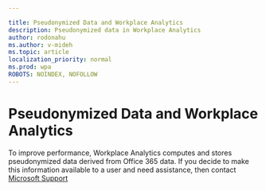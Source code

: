 ```yaml
---

title: Pseudonymized Data and Workplace Analytics
description: Pseudonymized data in Workplace Analytics
author: rodonahu
ms.author: v-mideh
ms.topic: article
localization_priority: normal 
ms.prod: wpa
ROBOTS: NOINDEX, NOFOLLOW
---
```


# Pseudonymized Data and Workplace Analytics

To improve performance, Workplace Analytics computes and stores pseudonymized data derived from Office 365 data.  If you decide to make this information available to a user and need assistance, then contact [Microsoft Support](https://support.microsoft.com/contactus/) 
